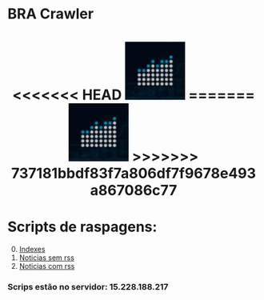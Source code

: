 # BRA Crawler

<h1 align="center">
<<<<<<< HEAD
  <img src="./bra1.png" alt="Swift Logo" width="120">
=======
  <img src="./bra.png" alt="Swift Logo" width="120">
>>>>>>> 737181bbdf83f7a806df7f9678e493a867086c77
</h1>

# Scripts de raspagens:
0. [Indexes](CRAWLERS/INDEXES//README.md)
1. [Noticias sem rss](CRAWLERS/NO_RSS//README.md)
2. [Noticias com rss](CRAWLERS/RSS/README.md)


### Scrips estão no servidor: 15.228.188.217
